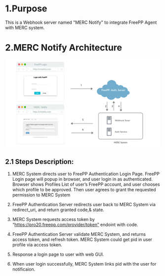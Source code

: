 1.Purpose 
========

This is a Webhook server named "MERC Notify" to integrate FreePP Agent with MERC system.

2.MERC Notify Architecture
============================================================

![](public/MERC_Notify_Architecture.png)

2.1 Steps Description:
------------------

1. MERC System directs user to FreePP Authentication Login Page. FreePP Login page will popup in browser, and user login in as authenticated. Browser shows Profiles List of user’s FreePP account, and user chooses which profile to be approved. Then user agrees to grant the requested permission to MERC System

2. FreePP Authentication Server redirects user back to MERC System via redirect_uri, and return granted code,& state. 

3. MERC System requests access token by “https://pro20.freepp.com/provider/token” endoint with code.

4. FreePP Authentication Server validate MERC System, and returns access token, and refresh token. MERC System could get pid in user profile via access token.

5. Response a login page to user with web GUI. 

6. When user login successfully, MERC System links pid with the user for notificaion.
